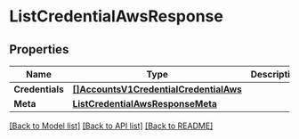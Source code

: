 # ListCredentialAwsResponse

## Properties

Name | Type | Description | Notes
------------ | ------------- | ------------- | -------------
**Credentials** | [**[]AccountsV1CredentialCredentialAws**](AccountsV1CredentialCredentialAws.md) |  |[optional] 
**Meta** | [**ListCredentialAwsResponseMeta**](ListCredentialAwsResponseMeta.md) |  |[optional] 

[[Back to Model list]](../README.md#documentation-for-models) [[Back to API list]](../README.md#documentation-for-api-endpoints) [[Back to README]](../README.md)


